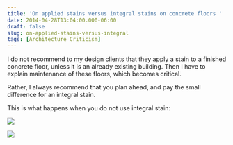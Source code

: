 ```yaml
---
title: 'On applied stains versus integral stains on concrete floors '
date: 2014-04-28T13:04:00.000-06:00
draft: false
slug: on-applied-stains-versus-integral
tags: [Architecture Criticism]
---
```


I do not recommend to my design clients that they apply a stain to a finished concrete floor, unless it is an already existing building. Then I have to explain maintenance of these floors, which becomes critical.  
  
Rather, I always recommend that you plan ahead, and pay the small difference for an integral stain.  
  
This is what happens when you do not use integral stain:  
  

![](/images/blog/legacy/IMG_1770+(Large).JPG)

  

![](/images/blog/legacy/IMG_1772+(Large).JPG)